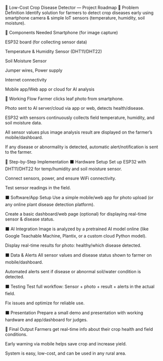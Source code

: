 🌱 Low-Cost Crop Disease Detector — Project Roadmap
⿡ Problem Definition
Identify solution for farmers to detect crop diseases early using smartphone camera & simple IoT sensors (temperature, humidity, soil moisture).

⿢ Components Needed
Smartphone (for image capture)

ESP32 board (for collecting sensor data)

Temperature & Humidity Sensor (DHT11/DHT22)

Soil Moisture Sensor

Jumper wires, Power supply

Internet connectivity

Mobile app/Web app or cloud for AI analysis

⿣ Working Flow
Farmer clicks leaf photo from smartphone.

Photo sent to AI server/cloud via app or web, detects health/disease.

ESP32 with sensors continuously collects field temperature, humidity, and soil moisture data.

All sensor values plus image analysis result are displayed on the farmer’s mobile/dashboard.

If any disease or abnormality is detected, automatic alert/notification is sent to the farmer.

⿤ Step-by-Step Implementation
⬛ Hardware Setup
Set up ESP32 with DHT11/DHT22 for temp/humidity and soil moisture sensor.

Connect sensors, power, and ensure WiFi connectivity.

Test sensor readings in the field.

⬛ Software/App Setup
Use a simple mobile/web app for photo upload (or any online plant disease detection platform).

Create a basic dashboard/web page (optional) for displaying real-time sensor & disease status.

⬛ AI Integration
Image is analyzed by a pretrained AI model online (like Google Teachable Machine, Plantix, or a custom cloud Python model).

Display real-time results for photo: healthy/which disease detected.

⬛ Data & Alerts
All sensor values and disease status shown to farmer on mobile/dashboard.

Automated alerts sent if disease or abnormal soil/water condition is detected.

⬛ Testing
Test full workflow: Sensor + photo + result + alerts in the actual field.

Fix issues and optimize for reliable use.

⬛ Presentation
Prepare a small demo and presentation with working hardware and app/dashboard for judges.

⿥ Final Output
Farmers get real-time info about their crop health and field conditions.

Early warning via mobile helps save crop and increase yield.

System is easy, low-cost, and can be used in any rural area.
